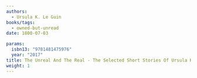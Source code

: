 ```yaml
---
authors:
  - Ursula K. Le Guin
books/tags:
  - owned-but-unread
date: 1800-07-03

params:
  isbn13: "9781481475976"
  year: "2017"
title: The Unreal And The Real - The Selected Short Stories Of Ursula K. Le Guin
weight: 1
---
```


<!--more-->

